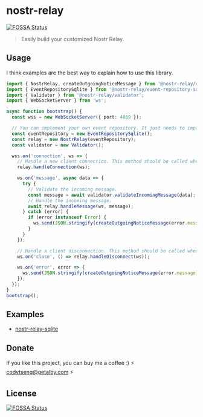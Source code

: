 # nostr-relay

[![FOSSA Status](https://app.fossa.com/api/projects/git%2Bgithub.com%2FCodyTseng%2Fnostr-relay.svg?type=shield)](https://app.fossa.com/projects/git%2Bgithub.com%2FCodyTseng%2Fnostr-relay?ref=badge_shield)

> Easily build your customized Nostr Relay.

## Usage

I think examples are the best way to explain how to use this library.

```typescript
import { NostrRelay, createOutgoingNoticeMessage } from '@nostr-relay/core';
import { EventRepositorySqlite } from '@nostr-relay/event-repository-sqlite';
import { Validator } from '@nostr-relay/validator';
import { WebSocketServer } from 'ws';

async function bootstrap() {
  const wss = new WebSocketServer({ port: 4869 });

  // You can implement your own event repository. It just needs to implement a few methods.
  const eventRepository = new EventRepositorySqlite();
  const relay = new NostrRelay(eventRepository);
  const validator = new Validator();

  wss.on('connection', ws => {
    // Handle a new client connection. This method should be called when a new client connects to the Nostr Relay server.
    relay.handleConnection(ws);

    ws.on('message', async data => {
      try {
        // Validate the incoming message.
        const message = await validator.validateIncomingMessage(data);
        // Handle the incoming message.
        await relay.handleMessage(ws, message);
      } catch (error) {
        if (error instanceof Error) {
          ws.send(JSON.stringify(createOutgoingNoticeMessage(error.message)));
        }
      }
    });

    // Handle a client disconnection. This method should be called when a client disconnects from the Nostr Relay server.
    ws.on('close', () => relay.handleDisconnect(ws));

    ws.on('error', error => {
      ws.send(JSON.stringify(createOutgoingNoticeMessage(error.message)));
    });
  });
}
bootstrap();
```

## Examples

- [nostr-relay-sqlite](https://github.com/CodyTseng/nostr-relay-sqlite)

## Donate

If you like this project, you can buy me a coffee :) ⚡️ codytseng@getalby.com ⚡️

## License

[![FOSSA Status](https://app.fossa.com/api/projects/git%2Bgithub.com%2FCodyTseng%2Fnostr-relay.svg?type=large)](https://app.fossa.com/projects/git%2Bgithub.com%2FCodyTseng%2Fnostr-relay?ref=badge_large)
